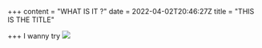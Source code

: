 +++
content = "WHAT IS IT ?"
date = 2022-04-02T20:46:27Z
title = "THIS IS THE TITLE"

+++
I wanny try ![](/uploads/jeffery-ho-oitfawv6t-8-unsplash.jpg)